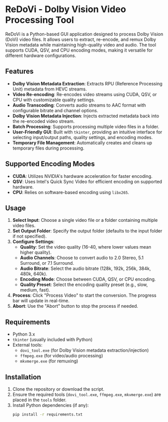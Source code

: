 # ReDoVi - Dolby Vision Video Processing Tool

ReDoVi is a Python-based GUI application designed to process Dolby Vision (DoVi) video files. It allows users to extract, re-encode, and remux Dolby Vision metadata while maintaining high-quality video and audio. The tool supports CUDA, QSV, and CPU encoding modes, making it versatile for different hardware configurations.

## Features

- **Dolby Vision Metadata Extraction**: Extracts RPU (Reference Processing Unit) metadata from HEVC streams.
- **Video Re-encoding**: Re-encodes video streams using CUDA, QSV, or CPU with customizable quality settings.
- **Audio Transcoding**: Converts audio streams to AAC format with configurable bitrate and channel options.
- **Dolby Vision Metadata Injection**: Injects extracted metadata back into the re-encoded video stream.
- **Batch Processing**: Supports processing multiple video files in a folder.
- **User-Friendly GUI**: Built with `tkinter`, providing an intuitive interface for selecting input/output paths, quality settings, and encoding modes.
- **Temporary File Management**: Automatically creates and cleans up temporary files during processing.

## Supported Encoding Modes

- **CUDA**: Utilizes NVIDIA's hardware acceleration for faster encoding.
- **QSV**: Uses Intel's Quick Sync Video for efficient encoding on supported hardware.
- **CPU**: Relies on software-based encoding using `libx265`.

## Usage

1. **Select Input**: Choose a single video file or a folder containing multiple video files.
2. **Set Output Folder**: Specify the output folder (defaults to the input folder if not specified).
3. **Configure Settings**:
   - **Quality**: Set the video quality (16-40, where lower values mean higher quality).
   - **Audio Channels**: Choose to convert audio to 2.0 Stereo, 5.1 Surround, or 7.1 Surround.
   - **Audio Bitrate**: Select the audio bitrate (128k, 192k, 256k, 384k, 480k, 640k).
   - **Encoding Mode**: Choose between CUDA, QSV, or CPU encoding.
   - **Quality Preset**: Select the encoding quality preset (e.g., slow, medium, fast).
4. **Process**: Click "Process Video" to start the conversion. The progress bar will update in real-time.
5. **Abort**: Use the "Abort" button to stop the process if needed.

## Requirements

- Python 3.x
- `tkinter` (usually included with Python)
- External tools:
  - `dovi_tool.exe` (for Dolby Vision metadata extraction/injection)
  - `ffmpeg.exe` (for video/audio processing)
  - `mkvmerge.exe` (for remuxing)

## Installation

1. Clone the repository or download the script.
2. Ensure the required tools (`dovi_tool.exe`, `ffmpeg.exe`, `mkvmerge.exe`) are placed in the `tools` folder.
3. Install Python dependencies (if any):
   ```bash
   pip install -r requirements.txt
